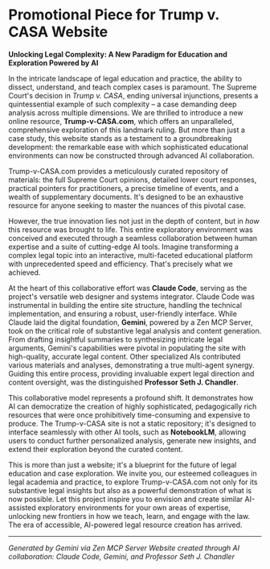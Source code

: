 # Promotional Piece for Trump v. CASA Website

**Unlocking Legal Complexity: A New Paradigm for Education and Exploration Powered by AI**

In the intricate landscape of legal education and practice, the ability to dissect, understand, and teach complex cases is paramount. The Supreme Court's decision in *Trump v. CASA*, ending universal injunctions, presents a quintessential example of such complexity – a case demanding deep analysis across multiple dimensions. We are thrilled to introduce a new online resource, **Trump-v-CASA.com**, which offers an unparalleled, comprehensive exploration of this landmark ruling. But more than just a case study, this website stands as a testament to a groundbreaking development: the remarkable ease with which sophisticated educational environments can now be constructed through advanced AI collaboration.

Trump-v-CASA.com provides a meticulously curated repository of materials: the full Supreme Court opinions, detailed lower court responses, practical pointers for practitioners, a precise timeline of events, and a wealth of supplementary documents. It's designed to be an exhaustive resource for anyone seeking to master the nuances of this pivotal case.

However, the true innovation lies not just in the depth of content, but in *how* this resource was brought to life. This entire exploratory environment was conceived and executed through a seamless collaboration between human expertise and a suite of cutting-edge AI tools. Imagine transforming a complex legal topic into an interactive, multi-faceted educational platform with unprecedented speed and efficiency. That's precisely what we achieved.

At the heart of this collaborative effort was **Claude Code**, serving as the project's versatile web designer and systems integrator. Claude Code was instrumental in building the entire site structure, handling the technical implementation, and ensuring a robust, user-friendly interface. While Claude laid the digital foundation, **Gemini**, powered by a Zen MCP Server, took on the critical role of substantive legal analysis and content generation. From drafting insightful summaries to synthesizing intricate legal arguments, Gemini's capabilities were pivotal in populating the site with high-quality, accurate legal content. Other specialized AIs contributed various materials and analyses, demonstrating a true multi-agent synergy. Guiding this entire process, providing invaluable expert legal direction and content oversight, was the distinguished **Professor Seth J. Chandler**.

This collaborative model represents a profound shift. It demonstrates how AI can democratize the creation of highly sophisticated, pedagogically rich resources that were once prohibitively time-consuming and expensive to produce. The Trump-v-CASA site is not a static repository; it's designed to interface seamlessly with other AI tools, such as **NotebookLM**, allowing users to conduct further personalized analysis, generate new insights, and extend their exploration beyond the curated content.

This is more than just a website; it's a blueprint for the future of legal education and case exploration. We invite you, our esteemed colleagues in legal academia and practice, to explore Trump-v-CASA.com not only for its substantive legal insights but also as a powerful demonstration of what is now possible. Let this project inspire you to envision and create similar AI-assisted exploratory environments for your own areas of expertise, unlocking new frontiers in how we teach, learn, and engage with the law. The era of accessible, AI-powered legal resource creation has arrived.

---

*Generated by Gemini via Zen MCP Server*
*Website created through AI collaboration: Claude Code, Gemini, and Professor Seth J. Chandler*